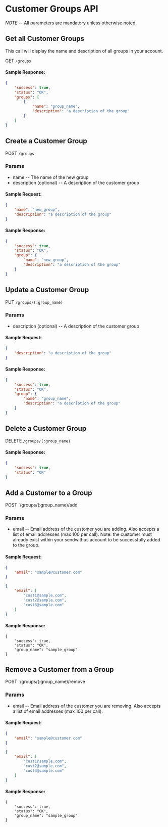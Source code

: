 # Customer Groups API

*NOTE* -- All parameters are mandatory unless otherwise noted.

## Get all Customer Groups

This call will display the name and description of all groups in your account.

GET `/groups`

#### Sample Response:

```json
{
    "success": true,
    "status": "OK",
    "groups": [
        {
            "name": "group_name",
            "description": "a description of the group"
        }
    ]
}
```

## Create a Customer Group

POST `/groups`

### Params

- name    -- The name of the new group
- description (optional)    -- A description of the customer group

#### Sample Request:

```json
{
    "name": "new_group",
    "description": "a description of the group"
}
```

#### Sample Response:

```json
{
    "success": true,
    "status": "OK",
    "group": {
        "name": "new_group",
        "description": "a description of the group"
    }
}
```

## Update a Customer Group

PUT `/groups/(:group_name)`

### Params

- description (optional)    -- A description of the customer group

#### Sample Request:

```json
{
    "description": "a description of the group"
}
```

#### Sample Response:

```json
{
    "success": true,
    "status": "OK",
    "group": {
        "name": "group_name",
        "description": "a description of the group"
    }
}
```

## Delete a Customer Group

DELETE `/groups/(:group_name)`

#### Sample Response:

```json
{
    "success": true,
    "status": "OK"
}
```

## Add a Customer to a Group

POST `/groups/(:group_name)/add

### Params

- email  -- Email address of the customer you are adding.  Also accepts a list of email addresses (max 100 per call).  Note: the customer must already exist within your sendwithus account to be successfully added to the group.

#### Sample Request:

```json
{
    "email": "sample@customer.com"
}
```

```json
{
    "email": [
        "cust1@sample.com",
        "cust2@sample.com",
        "cust3@sample.com"
    ]
}
```

#### Sample Response:

```
{
    "success": true,
    "status": "OK",
    "group_name": "sample_group"
}
```

## Remove a Customer from a Group

POST `/groups/(:group_name)/remove

### Params

- email  -- Email address of the customer you are removing.  Also accepts a list of email addresses (max 100 per call).

#### Sample Request:

```json
{
    "email": "sample@customer.com"
}
```

```json
{
    "email": [
        "cust1@sample.com",
        "cust2@sample.com",
        "cust3@sample.com"
    ]
}
```

#### Sample Response:

```
{
    "success": true,
    "status": "OK",
    "group_name": "sample_group"
}
```
